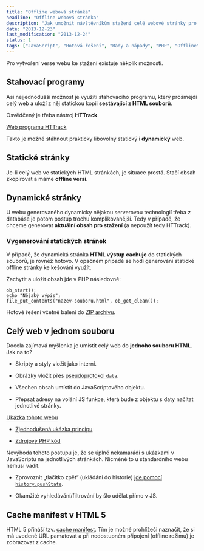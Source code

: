 ```yaml
---
title: "Offline webová stránka"
headline: "Offline webová stránka"
description: "Jak umožnit návštěvníkům stažení celé webové stránky pro prohlížení offline, umístění na CD apod."
date: "2013-12-23"
last_modification: "2013-12-24"
status: 1
tags: ["JavaScript", "Hotová řešení", "Rady a nápady", "PHP", "Offline"]
---
```


Pro vytvoření verse webu ke stažení existuje několik možností.

## Stahovací programy

Asi nejjednodušší možnost je využití stahovacího programu, který prošmejdí celý web a uloží z něj statickou kopii **sestávající z HTML souborů**.

Osvědčený je třeba nástroj **HTTrack**.

[Web programu HTTrack](http://www.httrack.com/)

Takto je možné stáhnout prakticky libovolný statický i **dynamický** web.

## Statické stránky

Je-li celý web ve statických HTML stránkách, je situace prostá. Stačí obsah zkopírovat a máme **offline versi**.

## Dynamické stránky

U webu generovaného dynamicky nějakou serverovou technologií třeba z databáse je potom postup trochu komplikovanější. Tedy v případě, že chceme generovat **aktuální obsah pro stažení** (a nepoužít tedy HTTrack).

### Vygenerování statických stránek

V případě, že dynamická stránka **HTML výstup cachuje** do statických souborů, je rovněž hotovo. V opačném případě se hodí generování statické offline stránky ke kešování využít.

Zachytit a uložit obsah jde v PHP následovně:

```
ob_start();
echo "Nějaký výpis";
file_put_contents("nazev-souboru.html", ob_get_clean());
```

Hotové řešení včetně balení do [ZIP archivu](http://php.vrana.cz/verze-ke-stazeni.php).

## Celý web v jednom souboru

Docela zajímavá myšlenka je umístit celý web do **jednoho souboru HTML**. Jak na to?

  - Skripty a styly vložit jako interní.

  - Obrázky vložit přes [pseudoprotokol `data`](/data-uri).

  - Všechen obsah umístit do JavaScriptového objektu.

  - Přepsat adresy na volání JS funkce, která bude z objektu s daty načítat jednotlivé stránky.

[Ukázka tohoto webu](http://jecas.cz/files/download/jecas.cz.html) 

  - [Zjednodušená ukázka principu](http://kod.djpw.cz/fhv)

  - [Zdrojový PHP kód](https://github.com/Jahoda/web-jeden-soubor)

Nevýhoda tohoto postupu je, že se úplně nekamarádí s ukázkami v JavaScriptu na jednotlivých stránkách. Nicméně to u standardního webu nemusí vadit.

  - Zprovoznit „tlačítko zpět“ (ukládání do historie) [jde pomocí `history.pushState`](/zmena-url).

  - Okamžité vyhledávání/filtrování by šlo udělat přímo v JS.

## Cache manifest v HTML 5

HTML 5 přináší tzv. [cache manifest](http://en.wikipedia.org/wiki/Cache_manifest_in_HTML5). Tím je možné prohlížeči naznačit, že si má uvedené URL pamatovat a při nedostupném připojení (offline režimu) je zobrazovat z cache.